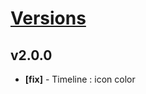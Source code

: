 # [Versions](https://github.com/Tracktor/design-system/releases)

## v2.0.0
- **[fix]** - Timeline : icon color
